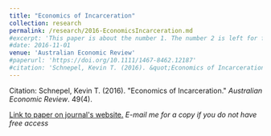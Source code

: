 ```yaml
---
title: "Economics of Incarceration"
collection: research
permalink: /research/2016-EconomicsIncarceration.md
#excerpt: 'This paper is about the number 1. The number 2 is left for future work.'
#date: 2016-11-01
venue: 'Australian Economic Review'
#paperurl: 'https://doi.org/10.1111/1467-8462.12187'
#citation: 'Schnepel, Kevin T. (2016). &quot;Economics of Incarceration.&quot; <i>Australian Economic Review</i>. 49(4).'
---
```


Citation: Schnepel, Kevin T. (2016). &quot;Economics of Incarceration.&quot; <i>Australian Economic Review</i>. 49(4).

[Link to paper on journal's website.](https://doi.org/10.1111/1467-8462.12187) *E-mail me for a copy if you do not have free access*






